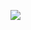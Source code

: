 <p>
  <a href="https://www.linkedin.com/in/florian-baptista-534ba1255/"><img src="/img/linkedin"></a>
  
  </p>
